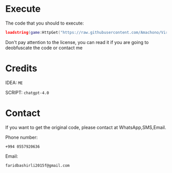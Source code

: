 # Execute
The code that you should to execute:
```lua
loadstring(game:HttpGet("https://raw.githubusercontent.com/Amachono/Virtual-Key-Presser/refs/heads/main/main.lua"))()
```

Don't pay attention to the license, you can read it if you are going to deobfuscate the code or contact me
# Credits
IDEA: `ME`

SCRIPT: `chatgpt-4.0`
# Contact
If you want to get the original code, please contact at WhatsApp,SMS,Email.

Phone number:

`+994 0557920636`

Email: 

`faridbashirli2015f@gmail.com`
